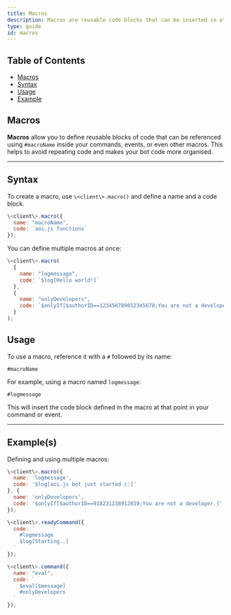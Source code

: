 ```yaml
---
title: Macros
description: Macros are reusable code blocks that can be inserted in other commands.
type: guide
id: macros
---
```


## Table of Contents

- [Macros](#macros)
- [Syntax](#syntax)
- [Usage](#usage)
- [Example](#example(s))

## Macros

**Macros** allow you to define reusable blocks of code that can be referenced using `#macroName` inside your commands, events, or even other macros. This helps to avoid repeating code and makes your bot code more organised.

---

## Syntax

To create a macro, use `\<client\>.macro()` and define a name and a code block.

```js
\<client\>.macro({
  name: "macroName",
  code: `aoi.js functions`
});
```

You can define multiple macros at once:

```js
\<client\>.macro(
  {
    name: "logmessage",
    code: `$log[Hello world!]`
  },
  {
    name: "onlyDevelopers",
    code: `$onlyIf[$authorID==123456789012345678;You are not a developer.]`
  }
);
```

## Usage

To use a macro, reference it with a `#` followed by its name:

```
#macroName
```

For example, using a macro named `logmessage`:

```
#logmessage
```

This will insert the code block defined in the macro at that point in your command or event.

---

## Example(s)

Defining and using multiple macros:

```js
\<client\>.macro({
  name: 'logmessage',
  code: '$log[aoi.js bot just started c:]'
}, {
  name: 'onlyDevelopers',
  code: '$onlyIf[$authorID==918231238912839;You are not a developer.]'
});
```
```js
\<client\>.readyCommand({
  code: `
    #logmessage
    $log[Starting..]
  `
});
```
```js
\<client\>.command({
  name: "eval",
  code: `
    $eval[$message]
    #onlyDevelopers
  `
});
```
